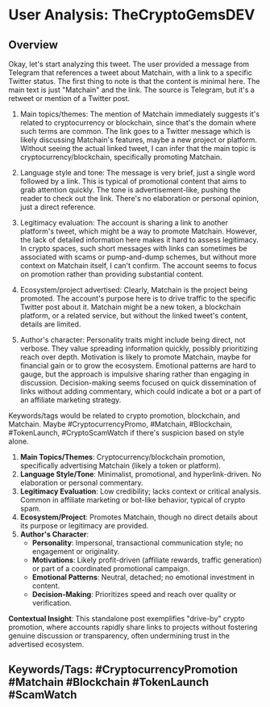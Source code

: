 # User Analysis: TheCryptoGemsDEV

## Overview

<think>
Okay, let's start analyzing this tweet. The user provided a message from Telegram that references a tweet about Matchain, with a link to a specific Twitter status. The first thing to note is that the content is minimal here. The main text is just "Matchain" and the link. The source is Telegram, but it's a retweet or mention of a Twitter post.

1. Main topics/themes: The mention of Matchain immediately suggests it's related to cryptocurrency or blockchain, since that's the domain where such terms are common. The link goes to a Twitter message which is likely discussing Matchain's features, maybe a new project or platform. Without seeing the actual linked tweet, I can infer that the main topic is cryptocurrency/blockchain, specifically promoting Matchain.

2. Language style and tone: The message is very brief, just a single word followed by a link. This is typical of promotional content that aims to grab attention quickly. The tone is advertisement-like, pushing the reader to check out the link. There's no elaboration or personal opinion, just a direct reference.

3. Legitimacy evaluation: The account is sharing a link to another platform's tweet, which might be a way to promote Matchain. However, the lack of detailed information here makes it hard to assess legitimacy. In crypto spaces, such short messages with links can sometimes be associated with scams or pump-and-dump schemes, but without more context on Matchain itself, I can't confirm. The account seems to focus on promotion rather than providing substantial content.

4. Ecosystem/project advertised: Clearly, Matchain is the project being promoted. The account's purpose here is to drive traffic to the specific Twitter post about it. Matchain might be a new token, a blockchain platform, or a related service, but without the linked tweet's content, details are limited.

5. Author's character: Personality traits might include being direct, not verbose. They value spreading information quickly, possibly prioritizing reach over depth. Motivation is likely to promote Matchain, maybe for financial gain or to grow the ecosystem. Emotional patterns are hard to gauge, but the approach is impulsive sharing rather than engaging in discussion. Decision-making seems focused on quick dissemination of links without adding commentary, which could indicate a bot or a part of an affiliate marketing strategy.

Keywords/tags would be related to crypto promotion, blockchain, and Matchain. Maybe #CryptocurrencyPromo, #Matchain, #Blockchain, #TokenLaunch, #CryptoScamWatch if there's suspicion based on style alone.
</think>

1. **Main Topics/Themes**: Cryptocurrency/blockchain promotion, specifically advertising Matchain (likely a token or platform).  
2. **Language Style/Tone**: Minimalist, promotional, and hyperlink-driven. No elaboration or personal commentary.  
3. **Legitimacy Evaluation**: Low credibility; lacks context or critical analysis. Common in affiliate marketing or bot-like behavior, typical of crypto spam.  
4. **Ecosystem/Project**: Promotes Matchain, though no direct details about its purpose or legitimacy are provided.  
5. **Author's Character**:  
   - **Personality**: Impersonal, transactional communication style; no engagement or originality.  
   - **Motivations**: Likely profit-driven (affiliate rewards, traffic generation) or part of a coordinated promotional campaign.  
   - **Emotional Patterns**: Neutral, detached; no emotional investment in content.  
   - **Decision-Making**: Prioritizes speed and reach over quality or verification.  

**Contextual Insight**: This standalone post exemplifies "drive-by" crypto promotion, where accounts rapidly share links to projects without fostering genuine discussion or transparency, often undermining trust in the advertised ecosystem.  

**Keywords/Tags**: #CryptocurrencyPromotion #Matchain #Blockchain #TokenLaunch #ScamWatch
---
